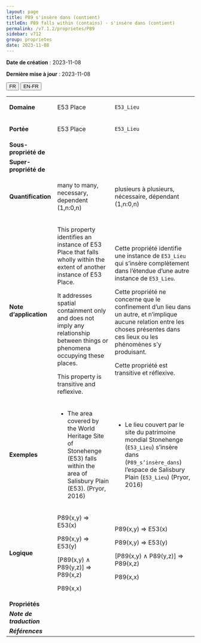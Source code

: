 ```yaml
---
layout: page
title: P89 s'insère dans (contient)
titleEn: P89 falls within (contains) - s'insère dans (contient)
permalink: /v7.1.2/proprietes/P89
sidebar: v712
group: proprietes
date: 2023-11-08
---
```


**Date de création** : 2023-11-08

**Dernière mise à jour** : 2023-11-08

<div class="lang-buttons">
 <button id="fr" class="activate">FR</button>
 <button id="en-fr">EN-FR</button>
</div>

<table>
<tbody>
<tr>
<td><strong>Domaine</strong></td>
<td class="en">
<p>E53 Place</p>
</td>
<td>
<p><code class="language-plaintext highlighter-rouge">E53_Lieu</code></p>
</td>
</tr>
<tr>
<td><strong>Portée</strong></td>
<td class="en">
<p>E53 Place</p>
</td>
<td>
<p><code class="language-plaintext highlighter-rouge">E53_Lieu</code></p>
</td>
</tr>
<tr>
<td><strong>Sous-propriété de</strong></td>
<td class="en">
</td>
<td>
</td>
</tr>
<tr>
<td><strong>Super-propriété de</strong></td>
<td class="en">
</td>
<td>
</td>
</tr>
<tr>
<td><strong>Quantification</strong></td>
<td class="en">
<p>many to many, necessary, dependent (1,n:0,n)</p>
</td>
<td>
<p>plusieurs à plusieurs, nécessaire, dépendant (1,n:0,n)</p>
</td>
</tr>
<tr>
<td><strong>Note d’application</strong></td>
<td class="en">
<p>This property identifies an instance of E53 Place that falls wholly within the extent of another instance of E53 Place.</p>
<p>It addresses spatial containment only and does not imply any relationship between things or phenomena occupying these places.</p>
<p>This property is transitive and reflexive.</p>
</td>
<td>
<p>Cette propriété identifie une instance de <code class="language-plaintext highlighter-rouge">E53_Lieu</code> qui s’insère complètement dans l’étendue d’une autre instance de <code class="language-plaintext highlighter-rouge">E53_Lieu</code>.</p>
<p>Cette propriété ne concerne que le confinement d’un lieu dans un autre, et n’implique aucune relation entre les choses présentes dans ces lieux ou les phénomènes s’y produisant.</p>
<p>Cette propriété est transitive et réflexive.</p>
</td>
</tr>
<tr>
<td><strong>Exemples</strong></td>
<td class="en">
<ul>
<li><p>The area covered by the World Heritage Site of Stonehenge (E53) falls within the area of Salisbury Plain (E53). (Pryor, 2016)</p>
</li>
</ul>
</td>
<td>
<ul>
<li><p>Le lieu couvert par le site du patrimoine mondial Stonehenge (<code class="language-plaintext highlighter-rouge">E53_Lieu</code>) s’insère dans (<code class="language-plaintext highlighter-rouge">P89_s’insère_dans</code>) l’espace de Salisbury Plain (<code class="language-plaintext highlighter-rouge">E53_Lieu</code>) (Pryor, 2016)</p>
</li>
</ul>
</td>
</tr>
<tr>
<td><strong>Logique</strong></td>
<td class="en">
<p>P89(x,y) ⇒ E53(x)</p>
<p>P89(x,y) ⇒ E53(y)</p>
<p>[P89(x,y) ∧ P89(y,z)] ⇒ P89(x,z)</p>
<p>P89(x,x)</p>
</td>
<td>
<p>P89(x,y) ⇒ E53(x)</p>
<p>P89(x,y) ⇒ E53(y)</p>
<p>[P89(x,y) ∧ P89(y,z)] ⇒ P89(x,z)</p>
<p>P89(x,x)</p>
</td>
</tr>
<tr>
<td><strong>Propriétés</strong></td>
<td class="en">
</td>
<td>
</td>
</tr>
<tr>
<td><strong><em>Note de traduction</em></strong></td>
<td colspan="2">
</td>
</tr>
<tr>
<td><strong><em>Références</em></strong></td>
<td colspan="2">
<p><em></em></p>
</td>
</tr>
</tbody>
</table>
